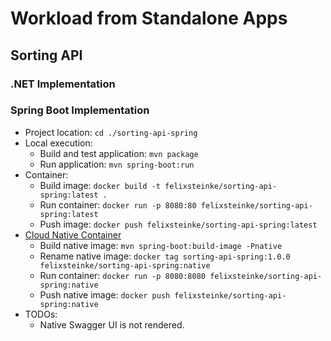 # Workload from Standalone Apps

## Sorting API

### .NET Implementation

### Spring Boot Implementation

* Project location: `cd ./sorting-api-spring`
* Local execution:
    * Build and test application: `mvn package`
    * Run application: `mvn spring-boot:run`
* Container:
    * Build image: `docker build -t felixsteinke/sorting-api-spring:latest .`
    * Run container: `docker run -p 8080:80 felixsteinke/sorting-api-spring:latest`
    * Push image: `docker push felixsteinke/sorting-api-spring:latest`
* [Cloud Native Container](https://docs.spring.io/spring-boot/docs/3.0.5/reference/html/native-image.html#native-image)
    * Build native image: `mvn spring-boot:build-image -Pnative`
    * Rename native image: `docker tag sorting-api-spring:1.0.0 felixsteinke/sorting-api-spring:native`
    * Run container: `docker run -p 8080:8080 felixsteinke/sorting-api-spring:native`
    * Push native image: `docker push felixsteinke/sorting-api-spring:native`
* TODOs:
    * Native Swagger UI is not rendered.
